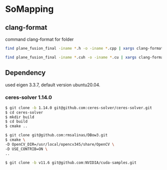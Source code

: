 # SoMapping
## clang-format
command clang-format for folder
```bash
find plane_fusion_final -iname *.h -o -iname *.cpp | xargs clang-format -i -style=Google
```
```bash
find plane_fusion_final -iname *.cuh -o -iname *.cu | xargs clang-format -i -style=Google
```
## Dependency
used eigen 3.3.7, default version ubuntu20.04.
### ceres-solver 1.14.0
```bash
$ git clone -b 1.14.0 git@github.com:ceres-solver/ceres-solver.git
$ cd ceres-solver
$ mkdir build
$ cd build
$ cmake ..
```

```bash
$ git clone git@github.com:rmsalinas/DBow3.git
$ cmake \
-D OpenCV_DIR=/usr/local/opencv345/share/OpenCV \
-D USE_CONTRIB=ON \
..
```

```bash
$ git clone -b v11.6 git@github.com:NVIDIA/cuda-samples.git
```